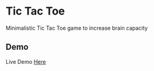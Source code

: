 # Tic Tac Toe

Minimalistic Tic Tac Toe game to increase brain capacity

## Demo

Live Demo [Here](https://basnetrajpradip.github.io/tic-tac-toe)
